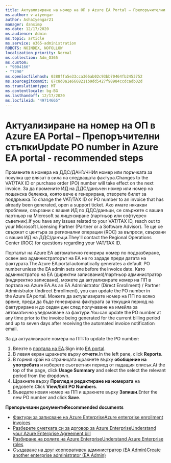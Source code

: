 ```yaml
---
title: Актуализиране на номер на ОП в Azure EA Portal – Препоръчителни стъпки
ms.author: v-aiyengar
author: AshaIyengar21
manager: dansimp
ms.date: 12/17/2020
ms.audience: Admin
ms.topic: article
ms.service: o365-administration
ROBOTS: NOINDEX, NOFOLLOW
localization_priority: Normal
ms.collection: Adm_O365
ms.custom:
- "9004166"
- "7290"
ms.openlocfilehash: 0388ffa5e33cca366ab02c93bb70464fb2453752
ms.sourcegitcommit: 87c8d0a1e6668211b9dd5427f98984ccdcadb02d
ms.translationtype: MT
ms.contentlocale: bg-BG
ms.lasthandoff: 12/17/2020
ms.locfileid: "49714665"
---
```

# <a name="update-po-number-in-azure-ea-portal---recommended-steps"></a><span data-ttu-id="28950-102">Актуализиране на номер на ОП в Azure EA Portal – Препоръчителни стъпки</span><span class="sxs-lookup"><span data-stu-id="28950-102">Update PO number in Azure EA portal - recommended steps</span></span>

<span data-ttu-id="28950-103">Промените в номера на ДДС/ДАНЪЧНИя номер или поръчката за покупка ще влязат в сила на следващата фактура.</span><span class="sxs-lookup"><span data-stu-id="28950-103">Changes to the VAT/TAX ID or purchase order (PO) number will take effect on the next invoice.</span></span> <span data-ttu-id="28950-104">За да промените ИД на ДДС/данъчен номер или номер на пощенска бележка, която вече е генерирана, отворете билет за поддръжка.</span><span class="sxs-lookup"><span data-stu-id="28950-104">To change the VAT/TAX ID or PO number to an invoice that has already been generated, open a support ticket.</span></span> <span data-ttu-id="28950-105">Ако имате някакви проблеми, свързани с вашия ИД по ДДС/данъци, се свържете с вашия партньор на Microsoft за лицензиране (партньор или софтуерен съветник).</span><span class="sxs-lookup"><span data-stu-id="28950-105">If you have any issues related to your VAT/TAX ID, reach out to your Microsoft Licensing Partner (Partner or a Software Advisor).</span></span> <span data-ttu-id="28950-106">Те ще се свържат с центъра за регионални операции (ROC) за въпроси, свързани с вашия ИД на ДДС/данъци.</span><span class="sxs-lookup"><span data-stu-id="28950-106">They'll contact the Regional Operations Center (ROC) for questions regarding your VAT/TAX ID.</span></span> 

<span data-ttu-id="28950-107">Порталът на Azure EA автоматично генерира номер по подразбиране, освен ако администраторът на EA не го зададе преди датата на фактурата.</span><span class="sxs-lookup"><span data-stu-id="28950-107">The Azure EA portal automatically generates a default  PO number unless the EA admin sets one before the invoice date.</span></span> <span data-ttu-id="28950-108">Като администратор на EA (директни записвания)/партньор администратор (индиректно записване), можете да актуализирате номер на ПП в портала на Azure EA.</span><span class="sxs-lookup"><span data-stu-id="28950-108">As an EA Administrator (Direct Enrollment) / Partner Administrator (Indirect Enrollment), you can update the PO number in the Azure EA portal.</span></span> <span data-ttu-id="28950-109">Можете да актуализирате номер на ПП по всяко време, преди да бъде генерирана фактурата за текущия период на фактуриране и до седем дни след получаване на имейла за автоматично уведомяване за фактури.</span><span class="sxs-lookup"><span data-stu-id="28950-109">You can update the PO number at any time prior to the invoice being generated for the current billing period and up to seven days after receiving the automated invoice notification email.</span></span>    

<span data-ttu-id="28950-110">За да актуализирате номера на ПП:</span><span class="sxs-lookup"><span data-stu-id="28950-110">To update the PO number:</span></span>

1. <span data-ttu-id="28950-111">Влезте в [портала на EA](https://ea.azure.com/).</span><span class="sxs-lookup"><span data-stu-id="28950-111">Sign into [EA portal](https://ea.azure.com/).</span></span>
1. <span data-ttu-id="28950-112">В левия екран щракнете върху **отчети**.</span><span class="sxs-lookup"><span data-stu-id="28950-112">In the left pane, click **Reports**.</span></span>
1. <span data-ttu-id="28950-113">В горния край на страницата щракнете върху **обобщение на употребата** и изберете съответния период от падащия списък.</span><span class="sxs-lookup"><span data-stu-id="28950-113">At the top of the page, click **Usage Summary** and select the select the relevant period from the dropdown.</span></span>
1. <span data-ttu-id="28950-114">Щракнете върху **Преглед и редактиране на номерата** на редовете.</span><span class="sxs-lookup"><span data-stu-id="28950-114">Click **View/Edit PO Numbers**.</span></span>
1. <span data-ttu-id="28950-115">Въведете новия номер на ПП и щракнете върху **Запиши**.</span><span class="sxs-lookup"><span data-stu-id="28950-115">Enter the new PO number and click **Save**.</span></span>

<span data-ttu-id="28950-116">**Препоръчвани документи**</span><span class="sxs-lookup"><span data-stu-id="28950-116">**Recommended documents**</span></span> 

- [<span data-ttu-id="28950-117">Фактури за записване на Azure Enterprise</span><span class="sxs-lookup"><span data-stu-id="28950-117">Azure enterprise enrollment invoices</span></span>](https://docs.microsoft.com/azure/billing/billing-ea-portal-enrollment-invoices) 
- [<span data-ttu-id="28950-118">Разберете сметката си за договор за Azure Enterprise</span><span class="sxs-lookup"><span data-stu-id="28950-118">Understand your Azure Enterprise Agreement bill</span></span>](https://docs.microsoft.com/azure/billing/billing-understand-your-bill-ea)  
- [<span data-ttu-id="28950-119">Разбиране на ролите на Azure Enterprise</span><span class="sxs-lookup"><span data-stu-id="28950-119">Understand Azure Enterprise roles</span></span>](https://docs.microsoft.com/azure/billing/billing-understand-your-bill-ea) 
- [<span data-ttu-id="28950-120">Създаване на друг корпоративен администратор (EA Admin)</span><span class="sxs-lookup"><span data-stu-id="28950-120">Create another enterprise administrator (EA Admin)</span></span>](https://docs.microsoft.com/azure/cost-management-billing/manage/ea-portal-administration#create-another-enterprise-administrator) 
